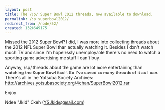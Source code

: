 ```yaml
---
layout: post
title: The /sp/ Super Bowl 2012 threads, now available to download.
permalink: /sp_superbowl2012/
redirect_from: /node/52/
created: 1328649175
---
```

Missed the 2012 Super Bowl? I did, I was more into collecting threads about the 2012 NFL Super Bowl than actually watching it. Besides I don't watch much TV and since I'm hopelessly unemployable there's no need to watch a sporting game advertising me stuff I can't buy.

Anyway, /sp/ threads about the game are lot more entertaining than watching the Super Bowl itself. So I've saved as many threads of it as I can. There's all in the Yotsuba Society Archives: http://archives.yotsubasociety.org/4chan/SuperBowl2012.rar

Enjoy

Ndee "Jkid" Okeh (YSJkid@gmail.com)
